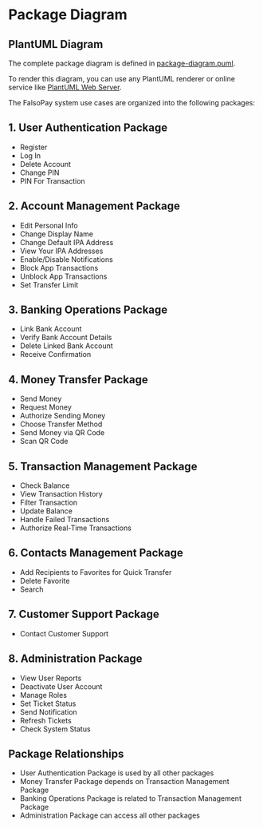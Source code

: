 # Package Diagram

## PlantUML Diagram

The complete package diagram is defined in [package-diagram.puml](package-diagram.puml).

To render this diagram, you can use any PlantUML renderer or online service like [PlantUML Web Server](http://www.plantuml.com/plantuml/uml/).

The FalsoPay system use cases are organized into the following packages:

## 1. User Authentication Package
- Register
- Log In
- Delete Account
- Change PIN
- PIN For Transaction

## 2. Account Management Package
- Edit Personal Info
- Change Display Name
- Change Default IPA Address
- View Your IPA Addresses
- Enable/Disable Notifications
- Block App Transactions
- Unblock App Transactions
- Set Transfer Limit

## 3. Banking Operations Package
- Link Bank Account
- Verify Bank Account Details
- Delete Linked Bank Account
- Receive Confirmation

## 4. Money Transfer Package
- Send Money
- Request Money
- Authorize Sending Money
- Choose Transfer Method
- Send Money via QR Code
- Scan QR Code

## 5. Transaction Management Package
- Check Balance
- View Transaction History
- Filter Transaction
- Update Balance
- Handle Failed Transactions
- Authorize Real-Time Transactions

## 6. Contacts Management Package
- Add Recipients to Favorites for Quick Transfer
- Delete Favorite
- Search

## 7. Customer Support Package
- Contact Customer Support

## 8. Administration Package
- View User Reports
- Deactivate User Account
- Manage Roles
- Set Ticket Status
- Send Notification
- Refresh Tickets
- Check System Status

## Package Relationships
- User Authentication Package is used by all other packages
- Money Transfer Package depends on Transaction Management Package
- Banking Operations Package is related to Transaction Management Package
- Administration Package can access all other packages 